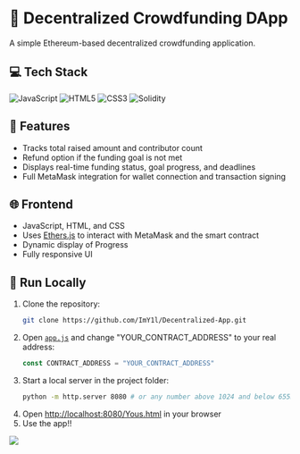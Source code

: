 # 💸 Decentralized Crowdfunding DApp
A simple Ethereum-based decentralized crowdfunding application.

## 💻 Tech Stack
![JavaScript](https://img.shields.io/badge/javascript-%23323330.svg?style=for-the-badge&logo=javascript&logoColor=%23F7DF1E) ![HTML5](https://img.shields.io/badge/html5-%23E34F26.svg?style=for-the-badge&logo=html5&logoColor=white) ![CSS3](https://img.shields.io/badge/css3-%231572B6.svg?style=for-the-badge&logo=css3&logoColor=white) ![Solidity](https://img.shields.io/badge/Solidity-%23363636.svg?style=for-the-badge&logo=solidity&logoColor=white)

## 🔧 Features
- Tracks total raised amount and contributor count
- Refund option if the funding goal is not met
- Displays real-time funding status, goal progress, and deadlines
- Full MetaMask integration for wallet connection and transaction signing

## 🌐 Frontend
- JavaScript, HTML, and CSS
- Uses [Ethers.js](https://docs.ethers.org/) to interact with MetaMask and the smart contract
- Dynamic display of Progress
- Fully responsive UI

## 🚀 Run Locally
1. Clone the repository:
   ```bash
   git clone https://github.com/ImY1l/Decentralized-App.git
   ```
2. Open [`app.js`](./app.js) and change "YOUR_CONTRACT_ADDRESS" to your real address:
   ```javascript
   const CONTRACT_ADDRESS = "YOUR_CONTRACT_ADDRESS"
   ```
3. Start a local server in the project folder:
   ```bash
   python -m http.server 8080 # or any number above 1024 and below 65535
   ```
4. Open [http://localhost:8080/Yous.html](http://localhost:8080/Yous.html) in your browser
5. Use the app!!

[![](https://visitcount.itsvg.in/api?id=imy1l&icon=0&color=0)](https://visitcount.itsvg.in)
